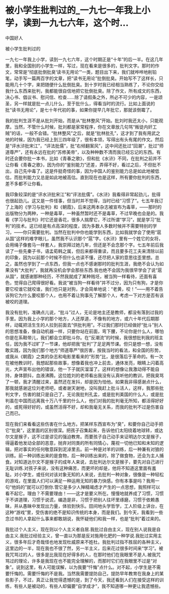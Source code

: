 # 被小学生批判过的_一九七一年我上小学，读到一九七六年，这个时...

中国好人

被小学生批判过的

一九七一年我上小学，读到一九七六年，这个时期正是“十年”的后一半。在这几年里，我和全国别的小学生一样，写过，现在看来是很多的，批判文字。那时的作文，常常是“彻底批倒批臭‘读书无用论’”一类，题目出下来，我们就哗哗地削铅笔，动手写一篇两百字的文章，把“读书无用论”批倒批臭。开始写不了这样长，只能用几十个字，来把随便什么批倒批臭。到十岁时我已经相当熟练了，不论你交给我什么东西来批判，我都能很自信地把它批倒批臭。除了作文，所有成文的东西，决心书、倡议书、慰问信、检查……除了请假条之外，所必不可少的内容，一是颂圣，另一样就是批一点儿什么，至于批什么，得看当时的流行。比如上面说的批“读书无用论”，是七十年代初的事，如果你提早几年批它，那就该倒霉了。

我的批判生涯不是从批刘开始，而是从“批林整风”开始。批刘时我还太小，只能观摩。当然，不管什么时候，批刘都是家常程序，你在文章放几句骂“叛徒内奸工贼”的话，一般不会错。“批林整风”之后，就是“批林批孔”，这才到了我有用武之地的时候，因为我已经上到三四年级了，很有本领，写得出有头有尾的作文。然后是“评水浒批宋江”，“评法批儒”，批“右倾翻案风”，这中间还批过“回潮”，批过“师道尊严”，还有永远在批的“苏修美帝”，以及种种数不清而我已经忘记的东西。有时还会要你批一本书，比如《青春之歌》，但和批《水浒》不同，在批判之前并不让你看《青春之歌》，因为你的“鉴别能力”还差，弄得不好，看过之后，不但批不出，自己先中毒了。这是件挺奇怪的事，因为中国人的鉴别能力总是如此地被低估，而批判能力又总是如此地被高估。直到现在也是这样，所有要你批判的东西，差不多都不让你看。

我印象较深的是“评水浒批宋江”和“评法批儒”。《水浒》我看得非常起劲儿，批得也很起劲儿。这又是一件怪事，但当时并不觉得，当时已经“习惯了”。七五年我订了上海的《学习与批判》和《朝霞》，后来这两本杂志被宣布为毒草，——那时的出版物分为两种，一种是毒草，一种虽然暂时还不是毒草，不过早晚也会是的。我看《学习与批判》时它还是香花，很多人揣摩它，不过所谓“学习”，就是学习“批判”的技术。这已经是有点高深的程度，因为多数人多数时候并不需要特别的学习，——你只需要批判。当然在批判中你也能学到东西，比如我就学会了使用“扈从国”这样的难字眼儿，虽然我不认识那个“扈”字。《水浒》里有一个姓它的女将，会用绳子像套马一样套人，我崇拜过她几年，但还是不会念那个字。七五年前后我读了一些先秦子书，语孟荀韩之属，但后来都得重读，而且要多花工夫来清除以前的印象，因为以前那个时候不但什么也读不懂，还尽把人家的意思往歪里想。总之，虽然也学到了一点东西，但我一点也不感谢那时的批判生涯，我绝不会认为如果没有“大批判”，我就再没机会学会那些东西.我也绝不会因为我很早学会了说“扈从国”，就感谢那种经历，不然我就成了某种贱坯，被当狗一样看待，还面有喜色，觉得自己爬得很好看。我说“被当狗一样看待”并不过分，因为只有狗，才是你要它咬谁它就咬谁，我们也只是对狗，才会简单地说：“老黄，咬！”——用不着告诉狗它为什么要咬那个人，也用不着让狗事先了解那个人，考虑一下对方是否有该被咬的道理。

我没有批判，准确点儿说，“批斗”过人，无论是地主还是教师，都没有落到过我的手里。因为我上小学的那个地方，人还厚道，不像有的地方，或六十年代后期那样，动辄把活生生的人拉到前面去“供批判用”。不过我们那时已经做好“批斗”别人的思想准备，像自动机器一样，只要你站在前面，弯下腰，不论你是什么人，哪怕你是在系鞋带儿，我们都会立即批斗你。在“反潮流”的时候，我很想批判我的班主任，因为我不过旷了一节课，他却把我“批判”了足足两节课。但只是想一想，没有敢实践，因为我们那个地方“师道尊严”很厉害，按我当时的看法，和全国的形势，或我从《朝霞》之类的杂志和电影里看来的“形势”比，是很落后于革命的。有一次在被他教训时，我想起那些故事，想像着我也冲上前去，通体发亮，眼睛上闪着高光，大声宣布出他的错误，他一下子就灰溜溜了。这样的想像让我激动得不能自持，身体颤抖，血液沸腾。这位姓刘的老师看出我没有认真听他的教训，把我臭骂了一顿，我才清醒过来，虽然还在发抖，却是因为怕他。如果我非得感谢点什么，那我就感谢这位刘老师吧，或者谢天谢地，没叫我赶上批斗活人，这样，我那些批判文字，伤害的就只是自己了。无论我批判孔孟，或是批判美国的什么人，或是批判虽在中国而远离我十万八千里的什么人，他们对我的批判毫无所知，都活得好好的，或死得好好的，或虽然活得不好，却和我毫无关系，而我的批判不过是伤害自己而已。

现在我们来看看这些伤害在什么地方。把某样东西宣布为“臭”，和要你自己动手把它“批臭”，这里面的区别很深。把孩子召集起来，告诉他们太阳绕着地球转，或达尔文是猴子，这不过是谬见的强迫教育。而要孩子自己动手来证明达尔文是猴子，得逼着他发动全部的恶意，抛弃对同类的所有同情心，蔑视一切他已知和未知的逻辑，把对事实的任何敬意踩到泥淖里去。前一种是对羊的训练，后一种兼有对狼的训练。前一种训练出来的是食物，后一种训练出来的，除了做食物，还会为主人捕食。对知道达尔文不是猴子的成年人来说，去批判达尔文是猴子，要先对自己进行无耻训练.对孩子来说，没有这种痛苦，而更坏的却是，他将不知道这里面有羞耻。对小学生，或任何对该对象无知的人来说，去批判一种对象，很像是一种轻松的游戏，在里面人们可以满足一种运用无知的暴力快感。你有本事是吗？我用一句“他妈的”就可以打倒你.管它是多少人殚精竭虑才产生的一点思想，我照样可以看不起它。理由？不需要理由！——这才是要义所在。慢慢地就养成了习惯，习惯于不讲道理，习惯于说谎，编造是非，习惯于把别人往坏里琢磨，习惯于依赖愚昧，并从愚昧中发现出力量，体验到快乐。田间地头学哲学，工人阶级上讲台，在这种“游戏”里，受伤害的绝不是知识传统的本身，而是我们。到今天，我看到一些念过书的人拿起什么事来都敢胡说，我怀疑他们和我一样，也是“批判”着过来的。

我批过个人主义，现在则以个人主义者自居.我批过自由主义，现在别人说我是自由主义.我批过经验主义，曾一直以为那是反对施用化肥的一种学说.我批过实用主义，很多年后才奇哉怪也地发现杜威原来不姓杜。我批判过指不胜屈的各种主义，这里边的一半，现在我也不很了然，另一半主义，后来花过很多时间来“学习”。被我咒骂过的人，很多是比我现在好得多的人，在那时他们在我眼里不是人.被我咒骂过的理论，许多是我现在也不能完全理解的，而那时它们在我眼里不过是“对象”。说到这里，有人可能误解，以为我要“忏悔”点什么。对不起，小学生是不需要忏悔的。需要忏悔的不是我。当然我需要提防自己，提防早年教育在我身上的某些影子，不过，真正让我觉得遗憾的是，到了今天，我还看到人们在接受这样的训练，有些人是被动的，有些人却偏要“自学成才”，我不知道哪一种更让我遗憾些。